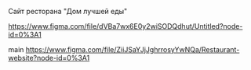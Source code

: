 Сайт ресторана "Дом лучшей еды"

https://www.figma.com/file/dVBa7wx6E0y2wiSODQdhut/Untitled?node-id=0%3A1

main https://www.figma.com/file/ZiiJSaYJjJghrrosyYwNQa/Restaurant-website?node-id=0%3A1